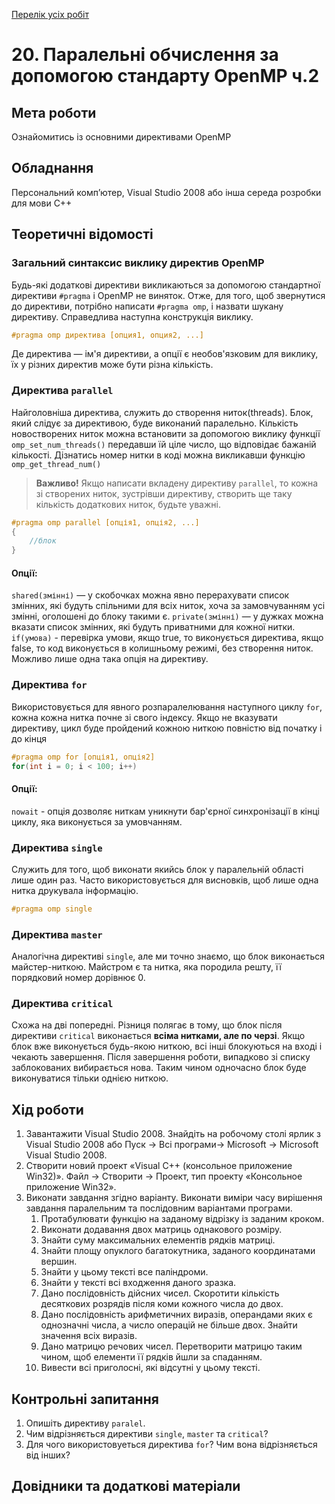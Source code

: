 [Перелік усіх робіт](README.md)

# 20. Паралельні обчислення за допомогою стандарту OpenMP ч.2

## Мета роботи 

Ознайомитись із основними директивами OpenMP

## Обладнання

Персональний комп’ютер, Visual Studio 2008 або інша середа розробки для мови C++

## Теоретичні відомості

### Загальний синтаксис виклику директив OpenMP 

Будь-які додаткові директиви викликаються за допомогою стандартної директиви `#pragma` і OpenMP не виняток. Отже, для того, щоб звернутися до директиви, потрібно написати `#pragma omp`, і назвати шукану директиву. Справедлива наступна конструкція виклику. 
```c++
#pragma omp директива [опция1, опция2, ...]
```
Де директива — ім'я директиви, а опції є необов'язковим для виклику, їх у різних директив може бути різна кількість.

### Директива `parallel`

Найголовніша директива, служить до створення ниток(threads). Блок, який слідує за директивою, буде виконаний паралельно. Кількість новостворених ниток можна встановити за допомогою виклику функції `omp_set_num_threads()` передавши їй ціле число, що відповідає бажаній кількості. Дізнатись номер нитки в коді можна викликавши функцію `omp_get_thread_num()` 

> **Важливо!** Якщо написати вкладену директиву `parallel`, то кожна зі створених ниток, зустрівши директиву, створить ще таку кількість додаткових ниток, будьте уважні.
```c++
#pragma omp parallel [опція1, опція2, ...]
{
    //блок
}
```
#### Опції:
`shared(змінні)` — у скобочках можна явно перерахувати список змінних, які будуть спільними для всіх ниток, хоча за замовчуванням усі змінні, оголошені до блоку такими є.
`private(змінні)` — у дужках можна вказати список змінних, які будуть приватними для кожної нитки.
`if(умова)` - перевірка умови, якщо true, то виконується директива, якщо false, то код виконується в колишньому режимі, без створення ниток. Можливо лише одна така опція на директиву. 

### Директива `for`

Використовується для явного розпаралелювання наступного циклу `for`, кожна кожна нитка почне зі свого індексу. Якщо не вказувати директиву, цикл буде пройдений кожною ниткою повністю від початку і до кінця 
```c++
#pragma omp for [опція1, опція2]
for(int i = 0; i < 100; i++)
```
#### Опції:
`nowait` - опція дозволяє ниткам уникнути бар'єрної синхронізації в кінці циклу, яка виконується за умовчанням. 

### Директива `single`

Служить для того, щоб виконати якийсь блок у паралельній області лише один раз. Часто використовується для висновків, щоб лише одна нитка друкувала інформацію. 
```c++
#pragma omp single
```

### Директива `master`

Аналогічна директиві `single`, але ми точно знаємо, що блок виконається майстер-ниткою. Майстром є та нитка, яка породила решту, її порядковий номер дорівнює 0. 

### Директива `critical`

Схожа на дві попередні. Різниця полягає в тому, що блок після директиви `critical` виконається **всіма нитками, але по черзі**. Якщо блок вже виконується будь-якою ниткою, всі інші блокуються на вході і чекають завершення. Після завершення роботи, випадково зі списку заблокованих вибирається нова. Таким чином одночасно блок буде виконуватися тільки однією ниткою. 

## Хід роботи

1. Завантажити Visual Studio 2008. Знайдіть на робочому столі ярлик з Visual Studio 2008 або Пуск → Всі програми→ Microsoft → Microsoft Visual Studio 2008.
2. Створити новий проект «Visual C++ (консольное приложение Win32)». Файл → Cтворити → Проект, тип проекту «Консольное приложение Win32».
3. Виконати завдання згідно варіанту. Виконати виміри часу вирішення завдання паралельним та послідовним варіантами програми.
    1. Протабулювати функцію на заданому відрізку із заданим кроком. 
    2. Виконати додавання двох матриць однакового розміру. 
    3. Знайти суму максимальних елементів рядків матриці.
    4. Знайти площу опуклого багатокутника, заданого координатами вершин. 
    5. Знайти у цьому тексті все паліндроми.
    6. Знайти у тексті всі входження даного зразка.
    7. Дано послідовність дійсних чисел. Скоротити кількість десяткових розрядів після коми кожного числа до двох. 
    8. Дано послідовність арифметичних виразів, операндами яких є однозначні числа, а число операцій не більше двох. Знайти значення всіх виразів.
    9. Дано матрицю речових чисел. Перетворити матрицю таким чином, щоб елементи її рядків йшли за спаданням.
    10. Вивести всі приголосні, які відсутні у цьому тексті. 


## Контрольні запитання

1. Опишіть директиву `paralel`.
2. Чим відрізняється директиви `single`, `master` та `critical`?
3. Для чого використовуеться директива `for`? Чим вона відрізняється від інших?

## Довідники та додаткові матеріали
